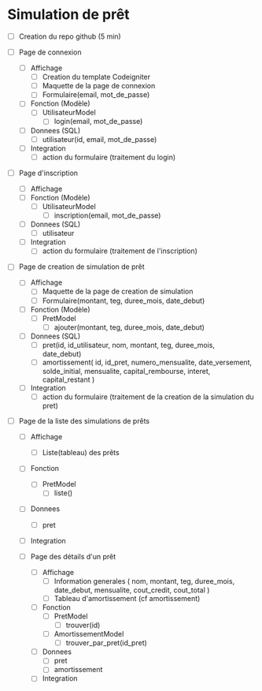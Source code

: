 # Simulation de prêt

- [ ] Creation du repo github (5 min)

- [ ] Page de connexion
  - [ ] Affichage
    - [ ] Creation du template Codeigniter
    - [ ] Maquette de la page de connexion
    - [ ] Formulaire(email, mot_de_passe)
  - [ ] Fonction (Modèle)
    - [ ] UtilisateurModel
      - [ ] login(email, mot_de_passe)
  - [ ] Donnees (SQL)
    - [ ] utilisateur(id, email, mot_de_passe)
  - [ ] Integration
    - [ ] action du formulaire (traitement du login)

- [ ] Page d'inscription
  - [ ] Affichage
  - [ ] Fonction (Modèle)
    - [ ] UtilisateurModel
      - [ ] inscription(email, mot_de_passe)
  - [ ] Donnees (SQL)
    - [ ] utilisateur
  - [ ] Integration
    - [ ] action du formulaire (traitement de l'inscription)

- [ ] Page de creation de simulation de prêt
  - [ ] Affichage
    - [ ] Maquette de la page de creation de simulation
    - [ ] Formulaire(montant, teg, duree_mois, date_debut)
  - [ ] Fonction (Modèle)
    - [ ] PretModel
      - [ ] ajouter(montant, teg, duree_mois, date_debut)
  - [ ] Donnees (SQL)
    - [ ] pret(id, id_utilisateur, nom, montant, teg, duree_mois, date_debut)
    - [ ] amortissement(
          id,
          id_pret,
          numero_mensualite,
          date_versement,
          solde_initial,
          mensualite,
          capital_rembourse,
          interet,
          capital_restant
    )
  - [ ] Integration
    - [ ] action du formulaire (traitement de la creation de la simulation du pret)

- [ ] Page de la liste des simulations de prêts
  - [ ] Affichage
    - [ ] Liste(tableau) des prêts
  - [ ] Fonction
    - [ ] PretModel
      - [ ] liste()
  - [ ] Donnees
    - [ ] pret
  - [ ] Integration

  - [ ] Page des détails d'un prêt
    - [ ] Affichage
      - [ ] Information generales (
            nom,
            montant,
            teg,
            duree_mois,
            date_debut,
            mensualite,
            cout_credit,
            cout_total
      )
      - [ ] Tableau d'amortissement (cf amortissement)
    - [ ] Fonction
      - [ ] PretModel
        - [ ] trouver(id)
      - [ ] AmortissementModel
        - [ ] trouver_par_pret(id_pret)
    - [ ] Donnees
      - [ ] pret
      - [ ] amortissement
    - [ ] Integration